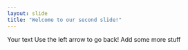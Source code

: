 ```yaml
---
layout: slide
title: "Welcome to our second slide!"
---
```

Your text
Use the left arrow to go back!
Add some more stuff
